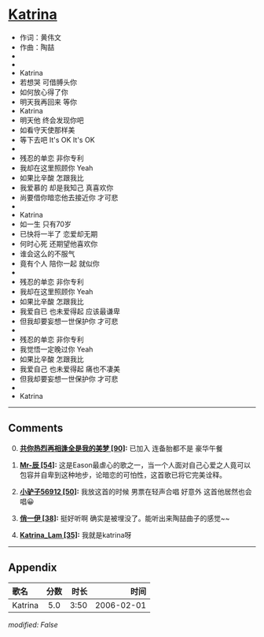 # [Katrina](https://music.163.com/song?id=66070)

* 作词：黄伟文
* 作曲：陶喆
*
*
* Katrina
* 若想哭 可借膊头你
* 如何放心得了你
* 明天我再回来 等你
* Katrina
* 明天他 终会发现你吧
* 如看守天使那样美
* 等下去吧 It's OK It's OK
* 
* 残忍的单恋 非你专利
* 我却在这里照顾你 Yeah
* 如果比辛酸 怎跟我比
* 我爱慕的 却是我知己 真喜欢你
* 尚要借你暗恋他去接近你 才可悲
* 
* Katrina
* 如一生 只有70岁
* 已快将一半了 恋爱却无期
* 何时心死 还期望他喜欢你
* 谁会这么的不服气
* 竟有个人 陪你一起 就似你
* 
* 残忍的单恋 非你专利
* 我却在这里照顾你 Yeah
* 如果比辛酸 怎跟我比
* 我爱自已 也未爱得起 应该最谦卑
* 但我却要妄想一世保护你 才可悲
* 
* 残忍的单恋 非你专利
* 我觉悟一定晚过你 Yeah
* 如果比辛酸 怎跟我比
* 我爱自己 也未爱得起 痛也不凄美
* 但我却要妄想一世保护你 才可悲
* 
* Katrina


---

## Comments
0. **[共你热烈再相逢全是我的美梦 \[90\]](https://music.163.com/#/user/home?id=50651895):** 已加入 连备胎都不是 豪华午餐

1. **[Mr-辰 \[54\]](https://music.163.com/#/user/home?id=53034652):** 这是Eason最虐心的歌之一，当一个人面对自己心爱之人竟可以包容并自卑到这种地步，论暗恋的可怕性，这首歌已将它完美诠释。

2. **[小驴子56912 \[50\]](https://music.163.com/#/user/home?id=123709694):** 我放这首的时候 男票在轻声合唱 好意外 这首他居然也会唱😀

3. **[俏一伊 \[38\]](https://music.163.com/#/user/home?id=45289869):** 挺好听啊 确实是被埋没了。能听出来陶喆曲子的感觉~~

4. **[Katrina_Lam \[35\]](https://music.163.com/#/user/home?id=95482524):** 我就是katrina呀



---

## Appendix

|歌名|分数|时长|时间|
|:---|:---:|---:|---:|
|Katrina|5.0|3:50|2006-02-01

*modified: False*